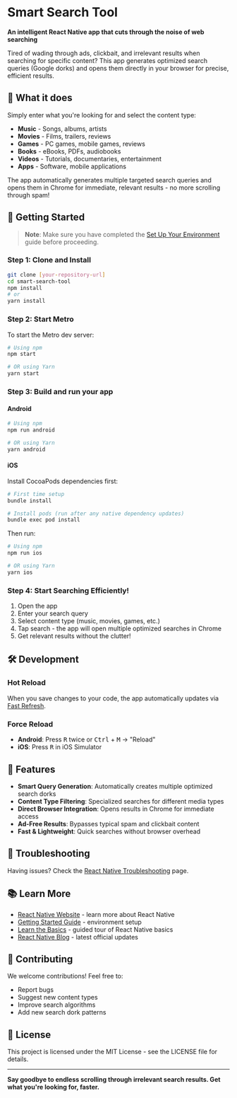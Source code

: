 # Smart Search Tool

**An intelligent React Native app that cuts through the noise of web searching**

Tired of wading through ads, clickbait, and irrelevant results when searching for specific content? This app generates optimized search queries (Google dorks) and opens them directly in your browser for precise, efficient results.

## 🎯 What it does

Simply enter what you're looking for and select the content type:
- **Music** - Songs, albums, artists
- **Movies** - Films, trailers, reviews  
- **Games** - PC games, mobile games, reviews
- **Books** - eBooks, PDFs, audiobooks
- **Videos** - Tutorials, documentaries, entertainment
- **Apps** - Software, mobile applications

The app automatically generates multiple targeted search queries and opens them in Chrome for immediate, relevant results - no more scrolling through spam!

## 🚀 Getting Started

> **Note**: Make sure you have completed the [Set Up Your Environment](https://reactnative.dev/docs/set-up-your-environment) guide before proceeding.

### Step 1: Clone and Install

```bash
git clone [your-repository-url]
cd smart-search-tool
npm install
# or
yarn install
```

### Step 2: Start Metro

To start the Metro dev server:

```sh
# Using npm
npm start

# OR using Yarn
yarn start
```

### Step 3: Build and run your app

#### Android

```sh
# Using npm
npm run android

# OR using Yarn
yarn android
```

#### iOS

Install CocoaPods dependencies first:

```sh
# First time setup
bundle install

# Install pods (run after any native dependency updates)
bundle exec pod install
```

Then run:

```sh
# Using npm
npm run ios

# OR using Yarn
yarn ios
```

### Step 4: Start Searching Efficiently!

1. Open the app
2. Enter your search query
3. Select content type (music, movies, games, etc.)
4. Tap search - the app will open multiple optimized searches in Chrome
5. Get relevant results without the clutter!

## 🛠️ Development

### Hot Reload
When you save changes to your code, the app automatically updates via [Fast Refresh](https://reactnative.dev/docs/fast-refresh).

### Force Reload
- **Android**: Press <kbd>R</kbd> twice or <kbd>Ctrl</kbd> + <kbd>M</kbd> → "Reload"
- **iOS**: Press <kbd>R</kbd> in iOS Simulator

## 🎉 Features

- **Smart Query Generation**: Automatically creates multiple optimized search dorks
- **Content Type Filtering**: Specialized searches for different media types
- **Direct Browser Integration**: Opens results in Chrome for immediate access
- **Ad-Free Results**: Bypasses typical spam and clickbait content
- **Fast & Lightweight**: Quick searches without browser overhead

## 🔧 Troubleshooting

Having issues? Check the [React Native Troubleshooting](https://reactnative.dev/docs/troubleshooting) page.

## 📚 Learn More

- [React Native Website](https://reactnative.dev) - learn more about React Native
- [Getting Started Guide](https://reactnative.dev/docs/environment-setup) - environment setup
- [Learn the Basics](https://reactnative.dev/docs/getting-started) - guided tour of React Native basics
- [React Native Blog](https://reactnative.dev/blog) - latest official updates

## 🤝 Contributing

We welcome contributions! Feel free to:
- Report bugs
- Suggest new content types
- Improve search algorithms
- Add new search dork patterns

## 📝 License

This project is licensed under the MIT License - see the LICENSE file for details.

---

**Say goodbye to endless scrolling through irrelevant search results. Get what you're looking for, faster.**